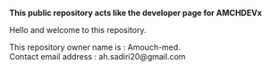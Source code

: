  <b>This public repository acts like the developer page for AMCHDEVx</b>

Hello and welcome to this repository.
 
 <p>This repository owner name is : Amouch-med.<br>
 Contact email address : ah.sadiri20@gmail.com</p>
